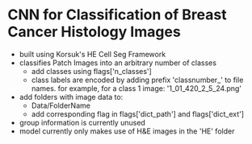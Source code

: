 # CNN for Classification of Breast Cancer Histology Images
* built using Korsuk's HE Cell Seg Framework
* classifies Patch Images into an arbitrary number of classes
  * add classes using flags['n_classes']
  * class labels are encoded by adding prefix 'classnumber_' to file names. for example, for a class 1 image: '1_01_420_2_5_24.png'
* add folders with image data to:
  * Data/FolderName
  * add corresponding flag in flags['dict_path'] and flags['dict_ext']
* group information is currently unused
* model currently only makes use of H&E images in the 'HE' folder
